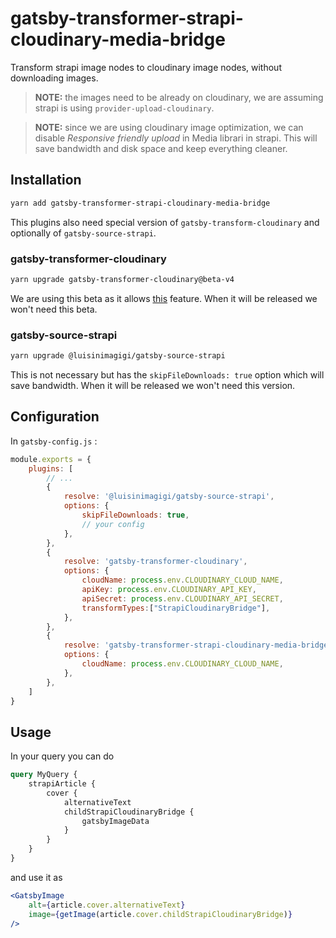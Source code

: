 # gatsby-transformer-strapi-cloudinary-media-bridge

Transform strapi image nodes to cloudinary image nodes, without downloading images.

> __NOTE:__ the images need to be already on cloudinary, we are assuming strapi is using `provider-upload-cloudinary`.

> __NOTE:__ since we are using cloudinary image optimization, we can disable _Responsive friendly upload_ in Media librari in strapi. This will save bandwidth and disk space and keep everything cleaner.

## Installation

```sh
yarn add gatsby-transformer-strapi-cloudinary-media-bridge
```

This plugins also need special version of `gatsby-transform-cloudinary` and optionally of `gatsby-source-strapi`.


### gatsby-transformer-cloudinary


```sh
yarn upgrade gatsby-transformer-cloudinary@beta-v4
```

We are using this beta as it allows [this](https://github.com/cloudinary-devs/gatsby-transformer-cloudinary/pull/163#issuecomment-1163043360) feature.
When it will be released we won't need this beta.


### gatsby-source-strapi

```sh
yarn upgrade @luisinimagigi/gatsby-source-strapi
```

This is not necessary but has the `skipFileDownloads: true` option which will save bandwidth.
When it will be released we won't need this version.


## Configuration

In `gatsby-config.js` :


```js
module.exports = {
	plugins: [
		// ...
		{
			resolve: '@luisinimagigi/gatsby-source-strapi',
			options: {
				skipFileDownloads: true,
				// your config
			},
		},
		{
			resolve: 'gatsby-transformer-cloudinary',
			options: {
				cloudName: process.env.CLOUDINARY_CLOUD_NAME,
				apiKey: process.env.CLOUDINARY_API_KEY,
				apiSecret: process.env.CLOUDINARY_API_SECRET,
				transformTypes:["StrapiCloudinaryBridge"],
			},
		},
		{
			resolve: 'gatsby-transformer-strapi-cloudinary-media-bridge',
			options: {
				cloudName: process.env.CLOUDINARY_CLOUD_NAME,
			},
		},
	]
}
```

## Usage

In your query you can do

```graphql
query MyQuery {
	strapiArticle {
		cover {
			alternativeText
			childStrapiCloudinaryBridge {
				gatsbyImageData
			}
		}
	}
}
```

and use it as

```jsx
<GatsbyImage
	alt={article.cover.alternativeText}
	image={getImage(article.cover.childStrapiCloudinaryBridge)}
/>
```
